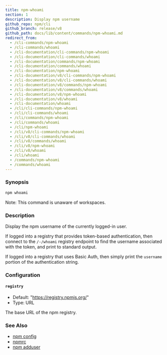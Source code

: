 ```yaml
---
title: npm-whoami
section: 1
description: Display npm username
github_repo: npm/cli
github_branch: release/v8
github_path: docs/lib/content/commands/npm-whoami.md
redirect_from:
  - /cli-commands/npm-whoami
  - /cli-commands/whoami
  - /cli-documentation/cli-commands/npm-whoami
  - /cli-documentation/cli-commands/whoami
  - /cli-documentation/commands/npm-whoami
  - /cli-documentation/commands/whoami
  - /cli-documentation/npm-whoami
  - /cli-documentation/v8/cli-commands/npm-whoami
  - /cli-documentation/v8/cli-commands/whoami
  - /cli-documentation/v8/commands/npm-whoami
  - /cli-documentation/v8/commands/whoami
  - /cli-documentation/v8/npm-whoami
  - /cli-documentation/v8/whoami
  - /cli-documentation/whoami
  - /cli/cli-commands/npm-whoami
  - /cli/cli-commands/whoami
  - /cli/commands/npm-whoami
  - /cli/commands/whoami
  - /cli/npm-whoami
  - /cli/v8/cli-commands/npm-whoami
  - /cli/v8/cli-commands/whoami
  - /cli/v8/commands/whoami
  - /cli/v8/npm-whoami
  - /cli/v8/whoami
  - /cli/whoami
  - /commands/npm-whoami
  - /commands/whoami
---
```


### Synopsis

```bash
npm whoami
```

Note: This command is unaware of workspaces.

### Description

Display the npm username of the currently logged-in user.

If logged into a registry that provides token-based authentication, then
connect to the `/-/whoami` registry endpoint to find the username
associated with the token, and print to standard output.

If logged into a registry that uses Basic Auth, then simply print the
`username` portion of the authentication string.

### Configuration

#### `registry`

* Default: "https://registry.npmjs.org/"
* Type: URL

The base URL of the npm registry.

### See Also

* [npm config](/cli/v8/commands/npm-config)
* [npmrc](/cli/v8/configuring-npm/npmrc)
* [npm adduser](/cli/v8/commands/npm-adduser)
